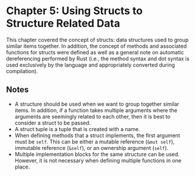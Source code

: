 # Chapter 5: Using Structs to Structure Related Data

This chapter covered the concept of structs: data structures used to group similar items together. In addition, the concept of methods and associated functions for structs were defined as well as a general note on automatic dereferencing performed by Rust (i.e., the method syntax and dot syntax is used exclusively by the language and appropriately converted during compilation).


## Notes

- A structure should be used when we want to group together similar items. In addition, if a function takes multiple arguments where the arguments are seemingly related to each other, then it is best to consider a struct to be passed.
- A struct tuple is a tuple that is created with a name.
- When defining methods that a struct implements, the first argument must be `self`. This can be either a mutable reference (`&mut self`), immutable reference (`&self`), or an ownership argument (`self`).
- Multiple implementation blocks for the same structure can be used. However, it is not necessary when defining multiple functions in one place.
